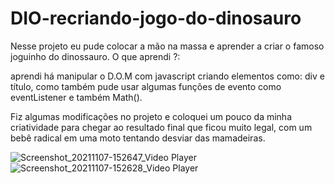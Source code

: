 # DIO-recriando-jogo-do-dinosauro
Nesse projeto eu pude colocar a mão na massa e aprender a criar o famoso joguinho do dinossauro.
O que aprendi ?:

aprendi há manipular o D.O.M com javascript criando elementos como: div e título, como também pude usar algumas funções de evento como eventListener e também Math().

Fiz algumas modificações no projeto e coloquei um pouco da minha criatividade para chegar ao resultado final que ficou muito legal, com um bebê radical em uma moto tentando desviar das mamadeiras.

![Screenshot_20211107-152647_Video Player](https://user-images.githubusercontent.com/79859781/140657252-1ccaee8f-c511-48ec-aff3-7683d2ee0ddc.jpg)
![Screenshot_20211107-152628_Video Player](https://user-images.githubusercontent.com/79859781/140657256-b81def7a-96a1-4e60-baaa-ff3358b4e9fb.jpg)
